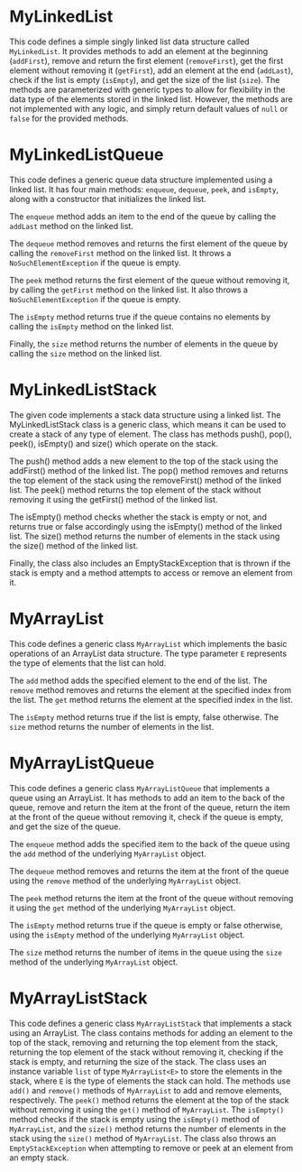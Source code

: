 # MyLinkedList
This code defines a simple singly linked list data structure called `MyLinkedList`. It provides methods to add an element at the beginning (`addFirst`), remove and return the first element (`removeFirst`), get the first element without removing it (`getFirst`), add an element at the end (`addLast`), check if the list is empty (`isEmpty`), and get the size of the list (`size`). The methods are parameterized with generic types to allow for flexibility in the data type of the elements stored in the linked list. However, the methods are not implemented with any logic, and simply return default values of `null` or `false` for the provided methods.
# MyLinkedListQueue
This code defines a generic queue data structure implemented using a linked list. It has four main methods: `enqueue`, `dequeue`, `peek`, and `isEmpty`, along with a constructor that initializes the linked list.

The `enqueue` method adds an item to the end of the queue by calling the `addLast` method on the linked list.

The `dequeue` method removes and returns the first element of the queue by calling the `removeFirst` method on the linked list. It throws a `NoSuchElementException` if the queue is empty.

The `peek` method returns the first element of the queue without removing it, by calling the `getFirst` method on the linked list. It also throws a `NoSuchElementException` if the queue is empty.

The `isEmpty` method returns true if the queue contains no elements by calling the `isEmpty` method on the linked list.

Finally, the `size` method returns the number of elements in the queue by calling the `size` method on the linked list.
# MyLinkedListStack
The given code implements a stack data structure using a linked list. The MyLinkedListStack class is a generic class, which means it can be used to create a stack of any type of element. The class has methods push(), pop(), peek(), isEmpty() and size() which operate on the stack.

The push() method adds a new element to the top of the stack using the addFirst() method of the linked list. The pop() method removes and returns the top element of the stack using the removeFirst() method of the linked list. The peek() method returns the top element of the stack without removing it using the getFirst() method of the linked list.

The isEmpty() method checks whether the stack is empty or not, and returns true or false accordingly using the isEmpty() method of the linked list. The size() method returns the number of elements in the stack using the size() method of the linked list.

Finally, the class also includes an EmptyStackException that is thrown if the stack is empty and a method attempts to access or remove an element from it.
# MyArrayList
This code defines a generic class `MyArrayList` which implements the basic operations of an ArrayList data structure. The type parameter `E` represents the type of elements that the list can hold.

The `add` method adds the specified element to the end of the list. The `remove` method removes and returns the element at the specified index from the list. The `get` method returns the element at the specified index in the list.

The `isEmpty` method returns true if the list is empty, false otherwise. The `size` method returns the number of elements in the list.
# MyArrayListQueue
This code defines a generic class `MyArrayListQueue` that implements a queue using an ArrayList. It has methods to add an item to the back of the queue, remove and return the item at the front of the queue, return the item at the front of the queue without removing it, check if the queue is empty, and get the size of the queue.

The `enqueue` method adds the specified item to the back of the queue using the `add` method of the underlying `MyArrayList` object.

The `dequeue` method removes and returns the item at the front of the queue using the `remove` method of the underlying `MyArrayList` object.

The `peek` method returns the item at the front of the queue without removing it using the `get` method of the underlying `MyArrayList` object.

The `isEmpty` method returns true if the queue is empty or false otherwise, using the `isEmpty` method of the underlying `MyArrayList` object.

The `size` method returns the number of items in the queue using the `size` method of the underlying `MyArrayList` object.
# MyArrayListStack
This code defines a generic class `MyArrayListStack` that implements a stack using an ArrayList. The class contains methods for adding an element to the top of the stack, removing and returning the top element from the stack, returning the top element of the stack without removing it, checking if the stack is empty, and returning the size of the stack. The class uses an instance variable `list` of type `MyArrayList<E>` to store the elements in the stack, where `E` is the type of elements the stack can hold. The methods use `add()` and `remove()` methods of `MyArrayList` to add and remove elements, respectively. The `peek()` method returns the element at the top of the stack without removing it using the `get()` method of `MyArrayList`. The `isEmpty()` method checks if the stack is empty using the `isEmpty()` method of `MyArrayList`, and the `size()` method returns the number of elements in the stack using the `size()` method of `MyArrayList`. The class also throws an `EmptyStackException` when attempting to remove or peek at an element from an empty stack.